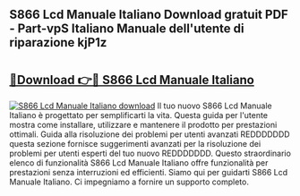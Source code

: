 ## S866 Lcd Manuale Italiano Download gratuit PDF - Part-vpS Italiano Manuale dell'utente di riparazione kjP1z

# <h2><a href="http://dfbvhk.blite.top/?on=S866+Lcd+Manuale+Italiano">🔗Download 👉🔴 S866 Lcd Manuale Italiano</a></h2>

[![S866 Lcd Manuale Italiano download](https://i.imgur.com/lujVjoI.png)](http://dfbvhk.blite.top/?on=S866+Lcd+Manuale+Italiano)
Il tuo nuovo S866 Lcd Manuale Italiano è progettato per semplificarti la vita. Questa guida per l'utente mostra come installare, utilizzare e mantenere il prodotto per prestazioni ottimali. Guida alla risoluzione dei problemi per utenti avanzati REDDDDDDD questa sezione fornisce suggerimenti avanzati per la risoluzione dei problemi per utenti esperti del tuo nuovo REDDDDDDD. Questo straordinario elenco di funzionalità S866 Lcd Manuale Italiano offre funzionalità per prestazioni senza interruzioni ed efficienti. Siamo qui per guidarti S866 Lcd Manuale Italiano. Ci impegniamo a fornire un supporto completo.
